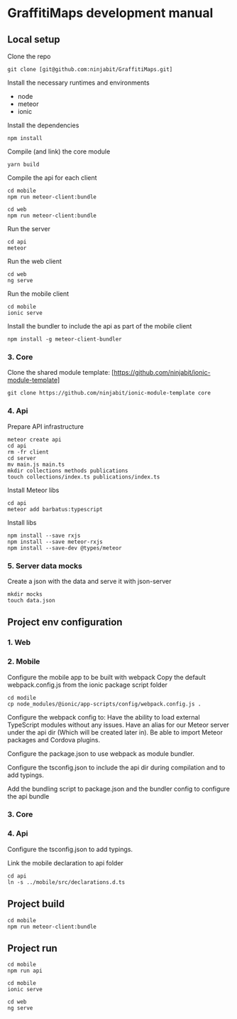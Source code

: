# GraffitiMaps development manual

## Local setup

Clone the repo

```
git clone [git@github.com:ninjabit/GraffitiMaps.git]
```

Install the necessary runtimes and environments
- node
- meteor
- ionic

Install the dependencies
```
npm install
```

Compile (and link) the core module

```
yarn build
```

Compile the api for each client

```
cd mobile
npm run meteor-client:bundle
```

```
cd web
npm run meteor-client:bundle
```

Run the server

```
cd api
meteor
```

Run the web client

```
cd web
ng serve
```

Run the mobile client

```
cd mobile
ionic serve
```

Install the bundler to include the api as part of the mobile client
```
npm install -g meteor-client-bundler
```

### 3. Core

Clone the shared module template:
[https://github.com/ninjabit/ionic-module-template]

```
git clone https://github.com/ninjabit/ionic-module-template core
```

### 4. Api

Prepare API infrastructure
```
meteor create api
cd api
rm -fr client
cd server
mv main.js main.ts
mkdir collections methods publications
touch collections/index.ts publications/index.ts
```

Install Meteor libs
```
cd api
meteor add barbatus:typescript
```

Install libs
```
npm install --save rxjs
npm install --save meteor-rxjs
npm install --save-dev @types/meteor
```

### 5. Server data mocks

Create a json with the data and serve it with json-server 

```
mkdir mocks
touch data.json
```

## Project env configuration

### 1. Web

### 2. Mobile
Configure the mobile app to be built with webpack
Copy the default webpack.config.js from the ionic package script folder
```
cd modile
cp node_modules/@ionic/app-scripts/config/webpack.config.js .
```
Configure the webpack config to:
Have the ability to load external TypeScript modules without any issues.
Have an alias for our Meteor server under the api dir (Which will be created later in).
Be able to import Meteor packages and Cordova plugins.

Configure the package.json to use webpack as module bundler.

Configure the tsconfig.json to include the api dir during compilation and to add typings.

Add the bundling script to package.json and the bundler config to configure the api bundle

### 3. Core

### 4. Api

Configure the tsconfig.json to add typings.

Link the mobile declaration to api folder

```
cd api
ln -s ../mobile/src/declarations.d.ts
```


## Project build

```
cd mobile
npm run meteor-client:bundle

```

## Project run
```
cd mobile
npm run api
```
```
cd mobile
ionic serve
```
```
cd web
ng serve
```
